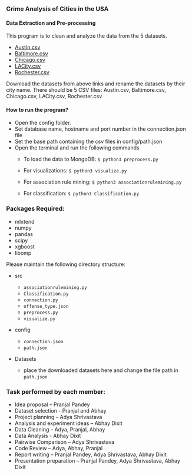 ### Crime Analysis of Cities in the USA
#### Data Extraction and Pre-processing
This program is to clean and analyze the data from the 5 datasets.
- [Austin.csv](https://data.austintexas.gov/Public-Safety/Crime-Reports/fdj4-gpfu)
- [Baltimore.csv](https://data.baltimorecity.gov/Public-Safety/BPD-Part-1-Victim-Based-Crime-Data/wsfq-mvij)
- [Chicago.csv](https://data.cityofchicago.org/Public-Safety/Crimes-2001-to-Present/ijzp-q8t2)
- [LACity.csv](https://data.lacity.org/A-Safe-City/Crime-Data-from-2010-to-2019/63jg-8b9z)
- [Rochester.csv](https://data-rpdny.opendata.arcgis.com/datasets/rpd-part-i-crime-2011-to-present)

Download the datasets from above links and rename the datasets by their city name. 
There should be 5 CSV files: Austin.csv, Baltimore.csv, Chicago.csv, LACity.csv, Rochester.csv

#### How to run the program? 
- Open the config folder.
- Set database name, hostname and port number in the connection.json file
- Set the base path containing the csv files in config/path.json
- Open the terminal and run the following commands<br />
    * To load the data to MongoDB: `$ python3 preprocess.py`

    * For visualizations: `$ python3 visualize.py`
    
    * For association rule mining: `$ python3 associationrulemining.py`
    
    * For classification: `$ python3 Classification.py`


### Packages Required:
- mlxtend
- numpy
- pandas
- scipy
- xgboost
- libomp

Please maintain the following directory structure:
- src
    * `associationrulemining.py`
    * `Classification.py`
    * `connection.py`
    * `offense_type.json`
    * `preprocess.py`
    * `visualize.py`
- config
    * `connection.json`
    * `path.json`
    
- Datasets
    * place the downloaded datasets here and change the file path in `path.json`
    
    
### Task performed by each member:

- Idea proposal – Pranjal Pandey
- Dataset selection  - Pranjal and Abhay
- Project planning – Adya Shrivastava
- Analysis and experiment ideas – Abhay Dixit
- Data Cleaning – Adya, Pranjal, Abhay
- Data Analysis - Abhay Dixit
- Pairwise Comparison – Adya Shrivastava
- Code Review – Adya, Abhay, Pranjal
- Report writing – Pranjal Pandey, Adya Shrivastava, Abhay Dixit
- Presentation preparation – Pranjal Pandey, Adya Shrivastava, Abhay Dixit
    
